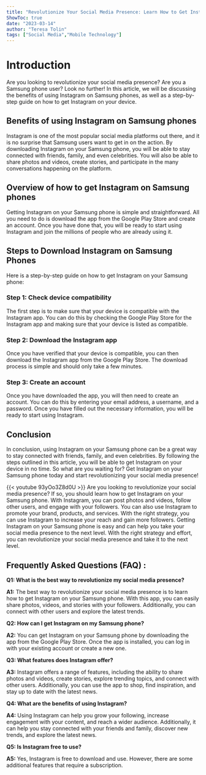 ```yaml
---
title: "Revolutionize Your Social Media Presence: Learn How to Get Instagram on Your Samsung Phone Now!"
ShowToc: true 
date: "2023-03-14"
author: "Teresa Tolin" 
tags: ["Social Media","Mobile Technology"]
---
```

# Introduction

Are you looking to revolutionize your social media presence? Are you a Samsung phone user? Look no further! In this article, we will be discussing the benefits of using Instagram on Samsung phones, as well as a step-by-step guide on how to get Instagram on your device. 

## Benefits of using Instagram on Samsung phones

Instagram is one of the most popular social media platforms out there, and it is no surprise that Samsung users want to get in on the action. By downloading Instagram on your Samsung phone, you will be able to stay connected with friends, family, and even celebrities. You will also be able to share photos and videos, create stories, and participate in the many conversations happening on the platform.

## Overview of how to get Instagram on Samsung phones

Getting Instagram on your Samsung phone is simple and straightforward. All you need to do is download the app from the Google Play Store and create an account. Once you have done that, you will be ready to start using Instagram and join the millions of people who are already using it.

## Steps to Download Instagram on Samsung Phones

Here is a step-by-step guide on how to get Instagram on your Samsung phone:

### Step 1: Check device compatibility

The first step is to make sure that your device is compatible with the Instagram app. You can do this by checking the Google Play Store for the Instagram app and making sure that your device is listed as compatible.

### Step 2: Download the Instagram app

Once you have verified that your device is compatible, you can then download the Instagram app from the Google Play Store. The download process is simple and should only take a few minutes.

### Step 3: Create an account

Once you have downloaded the app, you will then need to create an account. You can do this by entering your email address, a username, and a password. Once you have filled out the necessary information, you will be ready to start using Instagram.

## Conclusion

In conclusion, using Instagram on your Samsung phone can be a great way to stay connected with friends, family, and even celebrities. By following the steps outlined in this article, you will be able to get Instagram on your device in no time. So what are you waiting for? Get Instagram on your Samsung phone today and start revolutionizing your social media presence!

{{< youtube 93yOo3Z8d0U >}} 
Are you looking to revolutionize your social media presence? If so, you should learn how to get Instagram on your Samsung phone. With Instagram, you can post photos and videos, follow other users, and engage with your followers. You can also use Instagram to promote your brand, products, and services. With the right strategy, you can use Instagram to increase your reach and gain more followers. Getting Instagram on your Samsung phone is easy and can help you take your social media presence to the next level. With the right strategy and effort, you can revolutionize your social media presence and take it to the next level.

## Frequently Asked Questions (FAQ) :
**Q1: What is the best way to revolutionize my social media presence?**

**A1:** The best way to revolutionize your social media presence is to learn how to get Instagram on your Samsung phone. With this app, you can easily share photos, videos, and stories with your followers. Additionally, you can connect with other users and explore the latest trends.

**Q2: How can I get Instagram on my Samsung phone?**

**A2:** You can get Instagram on your Samsung phone by downloading the app from the Google Play Store. Once the app is installed, you can log in with your existing account or create a new one.

**Q3: What features does Instagram offer?**

**A3:** Instagram offers a range of features, including the ability to share photos and videos, create stories, explore trending topics, and connect with other users. Additionally, you can use the app to shop, find inspiration, and stay up to date with the latest news.

**Q4: What are the benefits of using Instagram?**

**A4:** Using Instagram can help you grow your following, increase engagement with your content, and reach a wider audience. Additionally, it can help you stay connected with your friends and family, discover new trends, and explore the latest news.

**Q5: Is Instagram free to use?**

**A5:** Yes, Instagram is free to download and use. However, there are some additional features that require a subscription.


